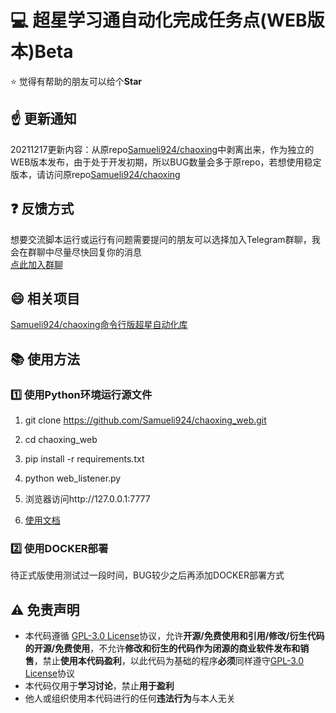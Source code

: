 # :computer: 超星学习通自动化完成任务点(WEB版本)Beta

:star: 觉得有帮助的朋友可以给个**Star**

## :point_up: 更新通知

20211217更新内容：从原repo[Samueli924/chaoxing](https://github.com/Samueli924/chaoxing)中剥离出来，作为独立的WEB版本发布，由于处于开发初期，所以BUG数量会多于原repo，若想使用稳定版本，请访问原repo[Samueli924/chaoxing](https://github.com/Samueli924/chaoxing)

## :question: 反馈方式  

想要交流脚本运行或运行有问题需要提问的朋友可以选择加入Telegram群聊，我会在群聊中尽量尽快回复你的消息  
[点此加入群聊](https://t.me/samueli924)  

## :smile: 相关项目

[Samueli924/chaoxing命令行版超星自动化库](https://github.com/Samueli924/chaoxing)

## :books: 使用方法

### :one: 使用Python环境运行源文件

1. git clone https://github.com/Samueli924/chaoxing_web.git

2. cd chaoxing_web

3. pip install -r requirements.txt

4. python web_listener.py

5. 浏览器访问http://127.0.0.1:7777

6. [使用文档](https://blog.samuelchen.cn/archives/chaoxingwebtutorial)

### :two: 使用DOCKER部署

待正式版使用测试过一段时间，BUG较少之后再添加DOCKER部署方式

## :warning: 免责声明
- 本代码遵循 [GPL-3.0 License](https://github.com/Samueli924/chaoxing/blob/main/LICENSE)协议，允许**开源/免费使用和引用/修改/衍生代码的开源/免费使用**，不允许**修改和衍生的代码作为闭源的商业软件发布和销售**，禁止**使用本代码盈利**，以此代码为基础的程序**必须**同样遵守[GPL-3.0 License](https://github.com/Samueli924/chaoxing/blob/main/LICENSE)协议  
- 本代码仅用于**学习讨论**，禁止**用于盈利**
- 他人或组织使用本代码进行的任何**违法行为**与本人无关
